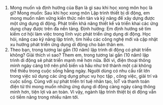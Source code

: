 1.	Mong muốn và định hướng của Bạn là gì sau khi học xong môn học là gì?
Mong muốn: Sau khi học xong môn Lập trình thiết bị di động, em mong muốn nắm vững kiến thức nền tản và kỹ năng để xây dựng được một ứng dụng di động. Phát triển khả năng thiết kế và triển khai các ứng dụng chạy được trên đa nền tảng.
Định hướng: Em định hướng sẽ tìm kiếm cơ hội làm việc trong lĩnh vực phát triển ứng dụng di động. Học hỏi, nâng cao kỹ năng lập trình, tìm hiểu các công nghệ mới và cập nhật xu hướng phát triển ứng dụng di động cho bản thân em.
2.	Theo bạn, trong tương lai gần (10 năm) lập trình di động có phát triển không? Giải thích vì sao?
Them em, trong tương lai gần (10 năm) lập trình di động sẽ phát triển mạnh mẽ hơn nữa. Bởi vì, điện thoại thông minh ngày càng trở nên phổ biến và hầu như trở thành một cái không thể thiếu trong cuộc sống hằng ngày. Người dùng có nhu cầu rất lớn trong việc sử dụng các ứng dụng phục vụ học tập , công việc, giải trí và cuộc sống. Cùng với sự phát triển trí tuệ nhân tạo, IoT và thanh toán điện tử thì mong muốn những ứng dụng di động càng ngày càng thông minh hơn, tiện lợi và an toàn. Vì vậy, ngành lập trình thiệt bị di động vẫn có tiềm năng trong nhiều năm tới.
